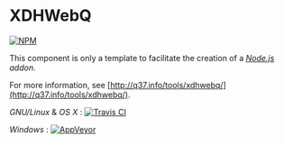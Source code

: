 # XDHWebQ

[![NPM](https://nodei.co/npm/xdhwebq.png)](https://nodei.co/npm/xdhwebq/)

This component is only a template to facilitate the creation of a [*Node.js*](http://en.wikipedia.org/wiki/Node.js) *addon*.

For more information, see [http://q37.info/tools/xdhwebq/](http://q37.info/tools/xdhwebq/).

*GNU/Linux* & *OS X* : [![Travis CI](https://travis-ci.org/epeios-q37/xdhwebq-node.png)](https://travis-ci.org/epeios-q37/xdhwebq-node)
 
*Windows* : [![AppVeyor](http://ci.appveyor.com/api/projects/status/github/epeios-q37/xdhwebq-node)](http://ci.appveyor.com/project/epeios-q37/xdhwebq-node)



